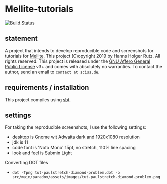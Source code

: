 # Mellite-tutorials

[![Build Status](https://travis-ci.org/Sciss/Mellite-tutorials.svg?branch=master)](https://travis-ci.org/Sciss/Mellite-tutorials)

## statement

A project that intends to develop reproducible code and screenshots for tutorials for
[Mellite](https://sciss.de/mellite). This project (C)opyright 2019 by Hanns Holger Rutz. 
All rights reserved. This project is released under the 
[GNU Affero General Public License](https://raw.github.com/Sciss/Mellite-tutorials/master/LICENSE) v3+ 
and comes with absolutely no warranties. To contact the author, send an email to
`contact at sciss.de`.

## requirements / installation

This project compiles using [sbt](http://www.scala-sbt.org/).

## settings

For taking the reproducible screenshots, I use the following settings:

- desktop is Gnome wit Adwaita dark and 1920x1080 resolution
- jdk is 11
- code font is 'Noto Mono' 15pt, no stretch, 110% line spacing
- look and feel is Submin Light

Converting DOT files

- `dot -Tpng tut-paulstretch-diamond-problem.dot -o src/main/paradox/assets/images/tut-paulstretch-diamond-problem.png`

